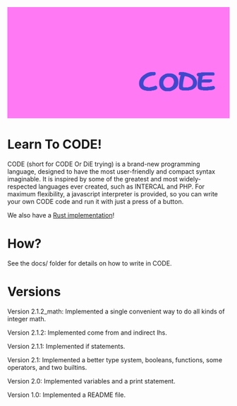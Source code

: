 ![](code.png)

# Learn To CODE!
CODE (short for CODE Or DiE trying) is a brand-new programming language, designed to have the most user-friendly and compact syntax imaginable. It is inspired by some of the greatest and most widely-respected languages ever created, such as INTERCAL and PHP. For maximum flexibility, a javascript interpreter is provided, so you can write your own CODE code and run it with just a press of a button.

We also have a [Rust implementation](https://github.com/benwh1/CODE)!

# How?
See the docs/ folder for details on how to write in CODE.

# Versions
Version 2.1.2_math: Implemented a single convenient way to do all kinds of integer math.

Version 2.1.2: Implemented come from and indirect lhs.

Version 2.1.1: Implemented if statements.

Version 2.1: Implemented a better type system, booleans, functions, some operators, and two builtins.

Version 2.0: Implemented variables and a print statement.

Version 1.0: Implemented a README file.
